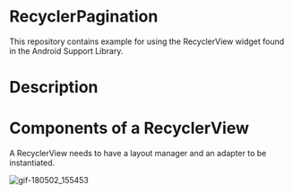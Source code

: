 # RecyclerPagination
This repository contains example for using the RecyclerView widget found in the Android Support Library.

# Description


# Components of a RecyclerView
A RecyclerView needs to have a layout manager and an adapter to be instantiated.

![gif-180502_155453](https://user-images.githubusercontent.com/22235737/39518604-38da6a9c-4e21-11e8-946f-5cbe624c2357.gif)
